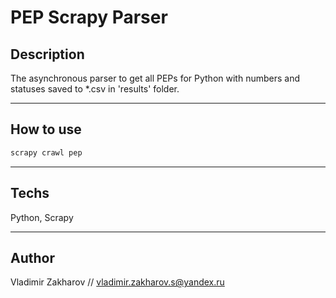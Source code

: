 # PEP Scrapy Parser

## Description

The asynchronous parser to get all PEPs for Python with numbers and statuses saved to *.csv in 'results' folder.

---
## How to use

```bash
scrapy crawl pep
```

---
## Techs

Python, Scrapy

---
## Author

Vladimir Zakharov // vladimir.zakharov.s@yandex.ru
